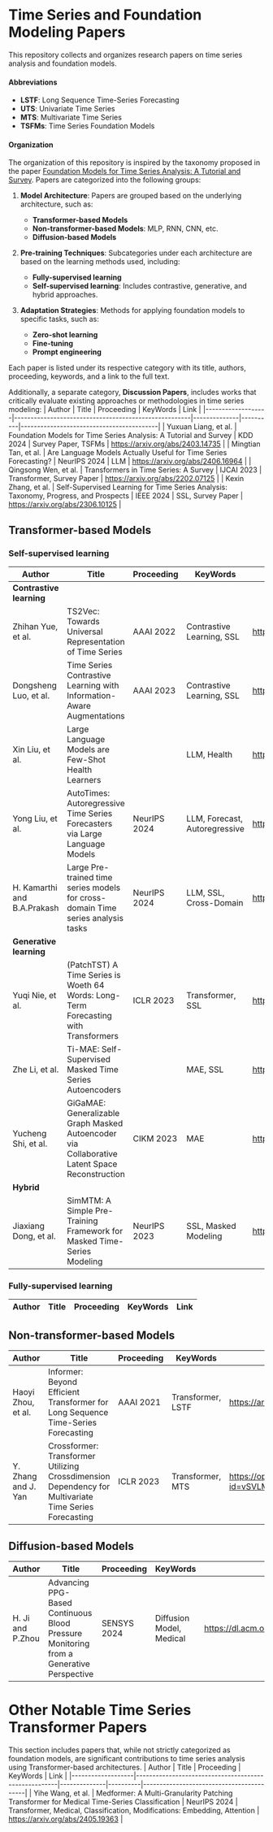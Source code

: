 # Time Series and Foundation Modeling Papers
This repository collects and organizes research papers on time series analysis and foundation models.   

#### Abbreviations
- **LSTF**: Long Sequence Time-Series Forecasting  
- **UTS**: Univariate Time Series  
- **MTS**: Multivariate Time Series  
- **TSFMs**: Time Series Foundation Models  

#### Organization
 The organization of this repository is inspired by the taxonomy proposed in the paper [Foundation Models for Time Series Analysis: A Tutorial and Survey](https://arxiv.org/abs/2403.14735). Papers are categorized into the following groups:
1. **Model Architecture**: Papers are grouped based on the underlying architecture, such as:
   - **Transformer-based Models**
   - **Non-transformer-based Models**: MLP, RNN, CNN, etc.
   - **Diffusion-based Models**

2. **Pre-training Techniques**: Subcategories under each architecture are based on the learning methods used, including:
   - **Fully-supervised learning**
   - **Self-supervised learning**: Includes contrastive, generative, and hybrid approaches.

3. **Adaptation Strategies**: Methods for applying foundation models to specific tasks, such as:
   - **Zero-shot learning**
   - **Fine-tuning**
   - **Prompt engineering**

Each paper is listed under its respective category with its title, authors, proceeding, keywords, and a link to the full text.

Additionally, a separate category, **Discussion Papers**, includes works that critically evaluate existing approaches or methodologies in time series modeling:
| Author            | Title                                                | Proceeding   | KeyWords | Link                                     |
|-------------------|------------------------------------------------------|--------------|----------|------------------------------------------|
| Yuxuan Liang, et al. | Foundation Models for Time Series Analysis: A Tutorial and Survey  | KDD 2024 | Survey Paper, TSFMs | https://arxiv.org/abs/2403.14735 |
| Mingtian Tan, et al. | Are Language Models Actually Useful for Time Series Forecasting?  | NeurIPS 2024 | LLM | https://arxiv.org/abs/2406.16964 |
| Qingsong Wen, et al. | Transformers in Time Series: A Survey | IJCAI 2023 | Transformer, Survey Paper | https://arxiv.org/abs/2202.07125 |
| Kexin Zhang, et al. | Self-Supervised Learning for Time Series Analysis: Taxonomy, Progress, and Prospects | IEEE 2024 | SSL, Survey Paper | https://arxiv.org/abs/2306.10125 |

## Transformer-based Models
### Self-supervised learning
| Author            | Title                                                | Proceeding   | KeyWords | Link                                     |
|-------------------|------------------------------------------------------|--------------|----------|------------------------------------------|
| **Contrastive learning**                                                                                         |
| Zhihan Yue, et al. | TS2Vec: Towards Universal Representation of Time Series  |  AAAI 2022 | Contrastive Learning, SSL | https://arxiv.org/abs/2106.10466 |
| Dongsheng Luo, et al. | Time Series Contrastive Learning with Information-Aware Augmentations | AAAI 2023 | Contrastive Learning, SSL | https://arxiv.org/abs/2303.11911 |
| Xin Liu, et al. | Large Language Models are Few-Shot Health Learners  |  | LLM, Health | https://arxiv.org/abs/2305.15525 |
| Yong Liu, et al. | AutoTimes: Autoregressive Time Series Forecasters via Large Language Models | NeurIPS 2024 | LLM, Forecast, Autoregressive | https://arxiv.org/abs/2402.02370 |
| H. Kamarthi and B.A.Prakash | Large Pre-trained time series models for cross-domain Time series analysis tasks | NeurIPS 2024 | LLM, SSL, Cross-Domain | https://arxiv.org/abs/2311.11413 |
| **Generative learning**                                                                                         |
| Yuqi Nie, et al. | (PatchTST) A Time Series is Woeth 64 Words:  Long-Term Forecasting with Transformers | ICLR 2023 | Transformer, SSL | https://arxiv.org/abs/2211.14730 |
| Zhe Li, et al. | Ti-MAE: Self-Supervised Masked Time Series Autoencoders  |   | MAE, SSL | https://arxiv.org/abs/2301.08871 |
| Yucheng Shi, et al. | GiGaMAE: Generalizable Graph Masked Autoencoder via Collaborative Latent Space Reconstruction  | CIKM 2023 | MAE | https://arxiv.org/abs/2308.09663 |
| **Hybrid**                                                                                         |
| Jiaxiang Dong, et al. | SimMTM: A Simple Pre-Training Framework for Masked Time-Series Modeling | NeurIPS 2023 | SSL, Masked Modeling | https://arxiv.org/abs/2302.00861 |


### Fully-supervised learning
| Author            | Title                                                | Proceeding   | KeyWords | Link                                     |
|-------------------|------------------------------------------------------|--------------|----------|------------------------------------------|


## Non-transformer-based Models
| Author            | Title                                                | Proceeding   | KeyWords | Link                                     |
|-------------------|------------------------------------------------------|--------------|----------|------------------------------------------|
| Haoyi Zhou, et al. | Informer: Beyond Efficient Transformer for Long Sequence Time-Series Forecasting | AAAI 2021 | Transformer, LSTF | https://arxiv.org/abs/2012.07436 |
| Y. Zhang and J. Yan | Crossformer: Transformer Utilizing Crossdimension Dependency for Multivariate Time Series Forecasting | ICLR 2023 | Transformer, MTS | https://openreview.net/forum?id=vSVLM2j9eie |


## Diffusion-based Models
| Author            | Title                                                | Proceeding   | KeyWords | Link                                     |
|-------------------|------------------------------------------------------|--------------|----------|------------------------------------------|
| H. Ji and P.Zhou | Advancing PPG-Based Continuous Blood Pressure Monitoring from a Generative Perspective | SENSYS 2024 | Diffusion Model, Medical | https://dl.acm.org/doi/abs/10.1145/3666025.3699365 |


# Other Notable Time Series Transformer Papers
This section includes papers that, while not strictly categorized as foundation models, are significant contributions to time series analysis using Transformer-based architectures. 
| Author            | Title                                                | Proceeding   | KeyWords | Link                                     |
|-------------------|------------------------------------------------------|--------------|----------|------------------------------------------|
| Yihe Wang, et al. | Medformer: A Multi-Granularity Patching Transformer for Medical Time-Series Classification | NeurIPS 2024 | Transformer, Medical, Classification, Modifications: Embedding, Attention | https://arxiv.org/abs/2405.19363 |
